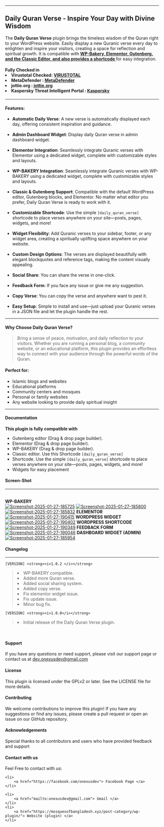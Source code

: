 <hr>
<h2><strong>Daily Quran Verse - Inspire Your Day with Divine Wisdom</strong></h2>
<p>The <strong>Daily Quran Verse</strong> plugin brings the timeless wisdom of the Quran right to your WordPress website. Easily display a new Quranic verse every day to enlighten and inspire your visitors, creating a space for reflection and spiritual growth. It is compatible with <b><u> WP-Bakery, Elementor, Gutenberg, and the Classic Editor, and also provides a shortcode </b></u> for easy integration.</p>
<h4>
  Fully Checked in   <br><li>Virustotal Checked: <a href="https://www.virustotal.com/gui/file/7cfcaa87c7ae6583f4dd32646370ae632ddbc1ee676680b78bd9d89cc573e04d">VIRUSTOTAL</a> <br></li>
   <li>MetaDefender : <a href="https://metadefender.com/results/file/bzI1MDEyMmlLcTJ3V2psLXFZSVJweWp3WGYtSVU">MetaDefender</a> <br></li>
   <li>jottie.org : <a href="https://virusscan.jotti.org/en-US/filescanjob/iml49hhq61">jottie.org</a> <br></li>
   <li>Kaspersky Threat Intelligent Portal : <a href="https://opentip.kaspersky.com/7CFCAA87C7AE6583F4DD32646370AE632DDBC1EE676680B78BD9D89CC573E04D/results?tab=upload">Kaspersky</a> <br></li>
</h4>

<hr>

<h4><strong>Features</strong>:</h4>
<ul>
<li>
<strong>Automatic Daily Verse</strong>: A new verse is automatically displayed each day, offering consistent inspiration and guidance.</li><br>

<li><strong>Admin Dashboard Widget</strong>: Display daily Quran verse in admin dashboard widget.</li><br>

<li><strong>Elementor Integration</strong>: Seamlessly integrate Quranic verses with Elementor using a dedicated widget, complete with customizable styles and layouts.</li><br>

<li><strong>WP-BAKERY Integration</strong>: Seamlessly integrate Quranic verses with WP-BAKERY using a dedicated widget, complete with customizable styles and layouts.</li><br>

<li><strong>Classic &amp; Gutenberg Support</strong>: Compatible with the default WordPress editor, Gutenberg blocks, and Elementor. No matter what editor you prefer, Daily Quran Verse is ready to work with it.</li><br>

<li><strong>Customizable Shortcode</strong>: Use the simple <code>[daily_quran_verse]</code> shortcode to place verses anywhere on your site—posts, pages, widgets, and more!</li><br>

<li><strong>Widget Flexibility</strong>: Add Quranic verses to your sidebar, footer, or any widget area, creating a spiritually uplifting space anywhere on your website.</li><br>

<li><strong>Custom Design Options</strong>: The verses are displayed beautifully with elegant blockquotes and reference tags, making the content visually appealing.</li><br>

<li><strong>Social Share</strong>: You can share the verse in one-click.</li><br>

<li><strong>Feedback Form</strong>: If you face any issue or give me any suggestion.</li><br>

<li><strong>Copy Verse</strong>: You can copy the verse and anywhere want to pest it. </li><br>

<li><strong>Easy Setup</strong>: Simple to install and use—just upload your Quranic verses in a JSON file and let the plugin handle the rest.</li></ul>

<hr>

<h4><strong>Why Choose Daily Quran Verse?</strong></h4>
<p> <blockquote> Bring a sense of peace, motivation, and daily reflection to your visitors. Whether you are running a personal blog, a community website, or an educational platform, this plugin provides an effortless way to connect with your audience through the powerful words of the Quran. </blockquote></p>

<h4><strong>Perfect for</strong>:</h4>
<ul>
<li>Islamic blogs and websites</li>
<li>Educational platforms</li>
<li>Community centers and mosques</li>
<li>Personal or family websites</li>
<li>Any website looking to provide daily spiritual insight</li></ul></div>

<hr>

<h4><strong>Documentation</strong></h4>
<p>
<b>This plugin is fully compatible with</b>
<ul>
<li>Gutenberg editor (Drag & drop page builder).</li>
<li>Elementor (Drag & drop page builder).</li>
<li>WP-BAKERY (Drag & drop page builder).</li>
<li>Classic editor. Use this Shortcode <code>[daily_quran_verse]</code></li>
<li>Shortcode. Use the simple <code>[daily_quran_verse]</code> shortcode to place verses anywhere on your site—posts, pages, widgets, and more! </li>
<li>Widgets for easy placement</li> </p>
</ul>
</p>

<h4><strong>Screen-Shot</strong></h4> <hr> <br>
<b>WP-BAKERY</b><br>
<a href="https://ibb.co.com/XV755Fs"><img src="https://i.ibb.co.com/XV755Fs/Screenshot-2025-01-27-185725.png" alt="Screenshot-2025-01-27-185725" border="0"></a> <a href="https://ibb.co.com/6FXLK2Y"><img src="https://i.ibb.co.com/6FXLK2Y/Screenshot-2025-01-27-185800.png" alt="Screenshot-2025-01-27-185800" border="0"></a> <a href="https://ibb.co.com/68mZLFS"><img src="https://i.ibb.co.com/68mZLFS/Screenshot-2025-01-27-185832.png" alt="Screenshot-2025-01-27-185832" border="0"></a>
<b>ELEMENTOR</b><br>
<a href="https://ibb.co.com/c6zy0cm"><img src="https://i.ibb.co.com/k4YGjgd/Screenshot-2025-01-27-190415.png" alt="Screenshot-2025-01-27-190415" border="0"></a>
<b>WORDPRESS WIDGET</b><br>
<a href="https://ibb.co.com/6yxvMmv"><img src="https://i.ibb.co.com/8mpzC0z/Screenshot-2025-01-27-190402.png" alt="Screenshot-2025-01-27-190402" border="0"></a>
<b>WORDPRESS SHORTCODE</b><br>
<a href="https://ibb.co.com/cgWYKgy"><img src="https://i.ibb.co.com/GxZHfxd/Screenshot-2025-01-27-190349.png" alt="Screenshot-2025-01-27-190349" border="0"></a>
<b>FEEDBACK FORM</b><br>
<a href="https://ibb.co.com/ZBV7qYY"><img src="https://i.ibb.co.com/JvKgDyy/Screenshot-2025-01-27-190046.png" alt="Screenshot-2025-01-27-190046" border="0"></a>
<b>DASHBOARD WIDGET (ADMIN)</b><br>
<a href="https://ibb.co.com/NTj8JZs"><img src="https://i.ibb.co.com/sWw0Ny2/Screenshot-2025-01-27-185954.png" alt="Screenshot-2025-01-27-185954" border="0"></a>
<br>
<h4>Changelog</h4><hr>


	[VERSION] <strong><i>1.0.2 </i></strong>
<blockquote>
<li>WP-BAKERY compatible.</li>
<li>Added more Quran verse.</li>
<li>Added social sharing system.</li>
<li>Added copy verse.</li>
<li>Fix elementor widget issue.</li>
<li>Fix update issue.</li>
<li>Minor bug fix.</li>
</blockquote>

	[VERSION] <strong><i>1.0.0</i></strong>
<blockquote>
<li>Initial release of the Daily Quran Verse plugin.</li></blockquote> <br>

<h4>Support</h4>
<p>If you have any questions or need support, please visit our support page or contact us at <a href="mailto:dev.onexusdev@gmail.com"> dev.onexusdev@gmail.com </a></p>

<h4>License</h4>
<p>This plugin is licensed under the GPLv2 or later. See the LICENSE file for more details.</p>

<h4>Contributing</h4>
<p>We welcome contributions to improve this plugin! If you have any suggestions or find any issues, please create a pull request or open an issue on our GitHub repository.</p>

<h4>Acknowledgements</h4>
<p>Special thanks to all contributors and users who have provided feedback and support</p>

<h4>Contact with us</h4>
<p>Feel Free to contact with us: 
		
	<li>
     	<a href="https://facebook.com/onexusdev"> Facebook Page </a>
	</li>

	<li>
     	<a href="mailto:onexusdev@gmail.com"> Gmail </a>
	</li>
	<li>
     	<a href="https://mosquesofbangladesh.xyz/post-category/wp-plugin/"> Website (plugin) </a>
	</li>
</p>
